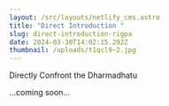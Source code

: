 ```yaml
---
layout: /src/layouts/netlify_cms.astro
title: "Direct Introduction "
slug: direct-introduction-rigpa
date: 2024-03-30T14:02:15.292Z
thumbnail: /uploads/t1qcl9~2.jpg
---
```

Directly Confront the Dharmadhatu

...coming soon...